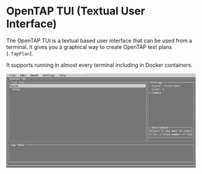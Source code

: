 # OpenTAP TUI (Textual User Interface)
The OpenTAP TUI is a textual based user interface that can be used from a terminal. It gives you a graphical way to create OpenTAP test plans (`.TapPlan`).

It supports running in almost every terminal including in Docker containers.

![](./images/TUI.jpg)